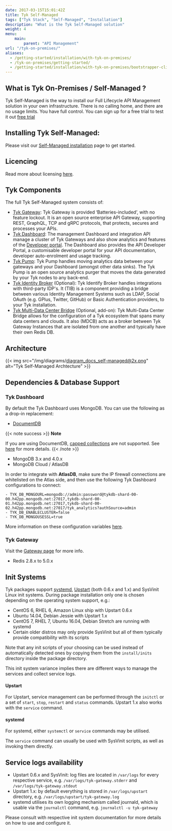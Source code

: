 ```yaml
---
date: 2017-03-15T15:01:42Z
title: Tyk Self-Managed
tags: ["Tyk Stack", "Self-Managed", "Installation"]
description: "What is the Tyk Self-Managed solution"
weight: 4
menu:
    main:
        parent: "API Management"
url: "/tyk-on-premises/"
aliases:
  - /getting-started/installation/with-tyk-on-premises/
  - /tyk-on-premises/getting-started/
  - /getting-started/installation/with-tyk-on-premises/bootstrapper-cli/
---
```

## What is Tyk On-Premises / Self-Managed ?

Tyk Self-Managed is the way to install our Full Lifecycle API Management solution in your own infrastructure. There is no calling home, and there are no usage limits.  You have full control. You can sign up for a free trial to test it out [free trial](https://tyk.io/sign-up/)


## Installing Tyk Self-Managed:
Please visit our [Self-Managed installation](/docs/tyk-self-managed/install/) page to get started.

## Licencing

Read more about licensing [here](/docs/tyk-on-premises/licensing).

## Tyk Components
The full Tyk Self-Managed system consists of:
<!-- todo: oss labels: -->
* [Tyk Gateway](/docs/getting-started/tyk-components/gateway/):  Tyk Gateway is provided ‘Batteries-included’, with no feature lockout. It is an open source enterprise API Gateway, supporting REST, GraphQL, TCP and gRPC protocols, that protects, secures and processes your APIs.
* [Tyk Dashboard](/docs/getting-started/tyk-components/dashboard/): The management Dashboard and integration API manage a cluster of Tyk Gateways and also show analytics and features of the [Developer portal](/docs/tyk-developer-portal). The Dashboard also provides the API Developer Portal, a customisable developer portal for your API documentation, developer auto-enrolment and usage tracking.
* [Tyk Pump](/docs/tyk-pump): Tyk Pump handles moving analytics data between your gateways and your Dashboard (amongst other data sinks). The Tyk Pump is an open source analytics purger that moves the data generated by your Tyk nodes to any back-end.
* [Tyk Identity Broker](/docs/tyk-identity-broker/) (Optional): Tyk Identify Broker handles integrations with third-party IDP's. It (TIB) is a component providing a bridge between various Identity Management Systems such as LDAP, Social OAuth (e.g. GPlus, Twitter, GitHub) or Basic Authentication providers, to your Tyk installation.
* [Tyk Multi-Data Center Bridge](/docs/tyk-multi-data-centre/) (Optional, add-on): Tyk Multi-Data Center Bridge allows for the configuration of a Tyk ecosystem that spans many data centers and clouds. It also (MDCB) acts as a broker between Tyk Gateway Instances that are isolated from one another and typically have their own Redis DB.



## Architecture
{{< img src="/img/diagrams/diagram_docs_self-managed@2x.png" alt="Tyk Self-Managed Archtecture" >}}

## Dependencies & Database Support

### Tyk Dashboard

By default the Tyk Dashboard uses MongoDB. You can use the following as a drop-in replacement:

* [DocumentDB](https://aws.amazon.com/documentdb/)

{{< note success >}}
**Note**  

If you are using DocumentDB, [capped collections](/docs/analytics-and-reporting/capping-analytics-data-storage/) are not supported. See [here](https://docs.aws.amazon.com/documentdb/latest/developerguide/mongo-apis.html) for more details.
{{< /note >}}



<!-- * [Azure Cosmos DB version 3.2](https://docs.microsoft.com/en-us/azure/cosmos-db/mongodb-feature-support) -->
* MongoDB 3.x and 4.0.x
* MongoDB Cloud / AtlasDB

In order to integrate with **AtlasDB**, make sure the IP firewall connections are whitelisted on the Atlas side, and then use the following Tyk Dashboard configurations to connect:
```
- TYK_DB_MONGOURL=mongodb://admin:password@tykdb-shard-00-00.h42pp.mongodb.net:27017,tykdb-shard-00-01.h42pp.mongodb.net:27017,tykdb-shard-00-02.h42pp.mongodb.net:27017/tyk_analytics?authSource=admin
- TYK_DB_ENABLECLUSTER=false
- TYK_DB_MONGOUSESSL=true
```

More information on these configuration variables [here](/docs/tyk-dashboard/configuration/).





### Tyk Gateway

Visit the [Gateway page](/docs/tyk-oss-gateway/) for more info.

- Redis 2.8.x to 5.0.x

## Init Systems

Tyk packages support [systemd](https://www.freedesktop.org/wiki/Software/systemd/), [Upstart](http://upstart.ubuntu.com/cookbook/) (both 0.6.x and 1.x) and SysVinit Linux init systems. During package installation only one is chosen depending on the operating system support, e.g.:

*   CentOS 6, RHEL 6, Amazon Linux ship with Upstart 0.6.x
*   Ubuntu 14.04, Debian Jessie with Upstart 1.x
*   CentOS 7, RHEL 7, Ubuntu 16.04, Debian Stretch are running with systemd
*   Certain older distros may only provide SysVinit but all of them typically provide compatibility with its scripts

Note that any init scripts of your choosing can be used instead of automatically detected ones by copying them from the `install/inits` directory inside the package directory.

This init system variance implies there are different ways to manage the services and collect service logs.

#### Upstart
For Upstart, service management can be performed through the `initctl` or a set of `start`, `stop`, `restart` and `status` commands. Upstart 1.x also works with the `service` command.

#### systemd
For systemd, either `systemctl` or `service` commands may be utilised.

The `service` command can usually be used with SysVinit scripts, as well as invoking them directly.

## Service logs availability ##

*   Upstart 0.6.x and SysVinit: log files are located in `/var/logs` for every respective service, e.g. `/var/logs/tyk-gateway.stderr` and `/var/logs/tyk-gateway.stdout`
*   Upstart 1.x: by default everything is stored in `/var/logs/upstart` directory, e.g. `/var/logs/upstart/tyk-gateway.log`
*   systemd utilises its own logging mechanism called journald, which is usable via the `journalctl` command, e.g. `journalctl -u tyk-gateway`


Please consult with respective init system documentation for more details on how to use and configure it.
